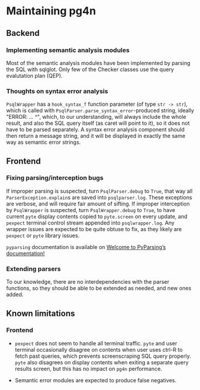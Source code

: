 # Maintaining pg4n

## Backend

### Implementing semantic analysis modules
Most of the semantic analysis modules have been implemented by parsing the SQL
with sqlglot. Only few of the Checker classes use the query evalutation plan
(QEP).

### Thoughts on syntax error analysis

`PsqlWrapper` has a `hook_syntax_f` function parameter (of type `str -> str`), which is called with `PsqlParser.parse_syntax_error`-produced string, ideally "ERROR: ... ^", which, to our understanding, will always include the whole result, and also the SQL query itself (as caret will point to it), so it does not have to be parsed separately. A syntax error analysis component should then return a message string, and it will be displayed in exactly the same way as semantic error strings.

## Frontend

### Fixing parsing/interception bugs

If improper parsing is suspected, turn `PsqlParser.debug` to `True`, that way all `ParserException.explain`s are saved into `psqlparser.log`. These exceptions are verbose, and will require fair amount of sifting. If improper interception by `PsqlWrapper` is suspected, turn `PsqlWrapper.debug` to `True`, to have current `pyte` display contents copied to `pyte.screen` on every update, and `pexpect` terminal control stream appended into `psqlwrapper.log`. Any wrapper issues are expected to be quite obtuse to fix, as they likely are `pexpect` or `pyte` library issues.

`pyparsing` documentation is available on [Welcome to PyParsing’s documentation!](https://pyparsing-docs.readthedocs.io/en/latest/)

### Extending parsers

To our knowledge, there are no interdependencies with the parser functions, so they should be able to be extended as needed, and new ones added.

## Known limitations

### Frontend

- `pexpect` does not seem to handle all terminal traffic. `pyte` and user terminal occasionally disagree on contents when user uses ctrl-R to fetch past queries, which prevents screenscraping SQL query properly. `pyte` also disagrees on display contents when exiting a separate query results screen, but this has no impact on `pg4n` performance.

- Semantic error modules are expected to produce false negatives.
